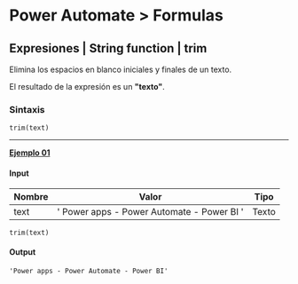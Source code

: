 # **Power Automate > Formulas**

## **Expresiones | String function | trim**

Elimina los espacios en blanco iniciales y finales de un texto.

El resultado de la expresión es un **"texto"**.

### Sintaxis

```
trim(text)
```

----

**<u>Ejemplo 01</u>**

#### **Input**

<table>
    <thead>
        <tr>
            <th>Nombre</th>
            <th>Valor</th>
            <th>Tipo</th>
        </tr>
    </thead>
    <tbody>
        <tr>
            <td>text</td>
            <td>' Power apps - Power Automate - Power BI '</td>
            <td>Texto</td>
        </tr>
    </tbody>
</table>

```
trim(text)
```

#### **Output**

```
'Power apps - Power Automate - Power BI'
```